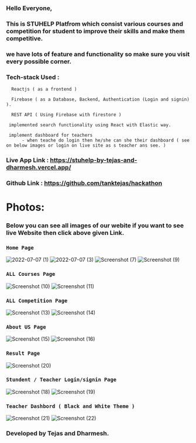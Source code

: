 ### Hello Everyone,

### This is STUHELP Platfrom which consist various courses and competition for student to improve their skills and make them competitive. 
### we have lots of feature and functionality so make sure you visit every possible corner.

### Tech-stack Used :
      Reactjs ( as a frontend ) 
      
      Firebase ( as a Database, Backend, Authentication (Login and signin) ).
      
      REST API ( Using Firebase with firestore )
         
     implemented search functionality using React with Elastic way.
      
     implement dashboard for teachers 
          - when teache do login then he/she can she their dashboard ( see on below images or login on live site as s teacher ans see. )

### Live App Link :  https://stuhelp-by-tejas-and-dharmesh.vercel.app/
### Github Link : https://github.com/tanktejas/hackathon

# Photos:

### Below you can see all images of our webite if you want to see live Website then click above given Link.

### `Home Page`

![2022-07-07 (1)](https://user-images.githubusercontent.com/77108255/177699332-31dbe4c4-18cf-4845-b9f2-00a585b5fdfa.png)
![2022-07-07 (3)](https://user-images.githubusercontent.com/77108255/177699390-124177a4-c0f3-4460-98d1-4f0ee569b200.png)
![Screenshot (7)](https://user-images.githubusercontent.com/77108255/177699418-3ce24fb5-a48c-4d9f-9a3c-288d215ed19d.png)
![Screenshot (9)](https://user-images.githubusercontent.com/77108255/177699422-1beef72d-7c09-4351-8d4b-147e82694000.png)

### `ALL Courses Page`

![Screenshot (10)](https://user-images.githubusercontent.com/77108255/177699423-a78e21a9-f471-4611-bf5f-08c7b7c4f227.png)
![Screenshot (11)](https://user-images.githubusercontent.com/77108255/177699430-483dff21-fcd9-4ad5-afcf-02d8ba6763b6.png)

### `ALL Competition Page`

![Screenshot (13)](https://user-images.githubusercontent.com/77108255/177699436-f1b35460-e527-481a-96e4-5255f70d44eb.png)
![Screenshot (14)](https://user-images.githubusercontent.com/77108255/177699437-2b0e5eb3-4245-4045-b36c-d22ca3ed88c5.png)

### `About US Page`
 
![Screenshot (15)](https://user-images.githubusercontent.com/77108255/177700232-49b9334c-1de4-4c0d-8614-21b53d4aed17.png)
![Screenshot (16)](https://user-images.githubusercontent.com/77108255/177700248-55032d39-dbff-48d4-a555-713fc22809b5.png)
 
### `Result Page`
![Screenshot (20)](https://user-images.githubusercontent.com/77108255/177704612-aa13175d-168b-4463-a0db-02942ee173dc.png)

 
### `Stundent / Teacher Login/signin Page`

![Screenshot (18)](https://user-images.githubusercontent.com/77108255/177699456-94434212-efb1-475b-bc79-f839d40bb8f4.png)
![Screenshot (19)](https://user-images.githubusercontent.com/77108255/177699461-f5a9c825-e483-4019-b2cf-f1dcf068f6b2.png)

### `Teacher Dashbord ( Black and White Theme )`

![Screenshot (21)](https://user-images.githubusercontent.com/77108255/177715473-683be7f9-7473-46b8-93bb-b85cf8915b0e.png)
![Screenshot (22)](https://user-images.githubusercontent.com/77108255/177715503-d7b1f772-dbea-475e-b28f-d405056c94a7.png)

### Developed by Tejas and Dharmesh.
